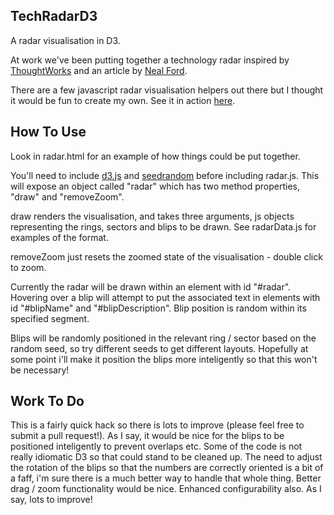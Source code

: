 TechRadarD3
-------
A radar visualisation in D3.

At work we've been putting together a technology radar inspired by [ThoughtWorks](http://www.thoughtworks.com/radar) and an article by [Neal Ford](http://nealford.com/memeagora/2013/05/28/build_your_own_technology_radar.html). 

There are a few javascript radar visualisation helpers out there but I thought it would be fun to create my own. See it in action [here](http://ryangough.github.io/radar/radar.html).

How To Use
-------

Look in radar.html for an example of how things could be put together.

You'll need to include [d3.js](http://d3js.org/) and [seedrandom](https://github.com/davidbau/seedrandom) before including radar.js. This will expose an object called "radar" which has two method properties, "draw" and "removeZoom".

draw renders the visualisation, and takes three arguments, js objects representing the rings, sectors and blips to be drawn. See radarData.js for examples of the format. 

removeZoom just resets the zoomed state of the visualisation - double click to zoom.

Currently the radar will be drawn within an element with id "#radar". Hovering over a blip will attempt to put the associated text in elements with id "#blipName" and "#blipDescription". Blip position is random within its specified segment.

Blips will be randomly positioned in the relevant ring / sector based on the random seed, so try different seeds to get different layouts. Hopefully at some point i'll make it position the blips more inteligently so that this won't be necessary!

Work To Do
-------
This is a fairly quick hack so there is lots to improve (please feel free to submit a pull request!). As I say, it would be nice for the blips to be positioned inteligently to prevent overlaps etc. Some of the code is not really idiomatic D3 so that could stand to be cleaned up. The need to adjust the rotation of the blips so that the numbers are correctly oriented is a bit of a faff, i'm sure there is a much better way to handle that whole thing. Better drag / zoom functionality would be nice. Enhanced configurability also. As I say, lots to improve!